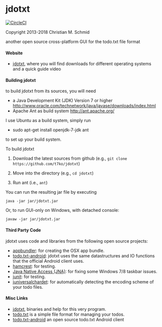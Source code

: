 jdotxt
======

[![CircleCI](https://circleci.com/gh/nicdnb/jdotxt/tree/master.svg?style=svg)](https://circleci.com/gh/nicdnb/jdotxt/tree/master)

Copyright 2013-2018 Christian M. Schmid

another open source cross-platform GUI for the todo.txt file format

#### Website

- [jdotxt](http://jdotxt.chschmid.com/), where you will find downloads for different operating systems and a quick guide video

#### Building jdotxt

to build jdotxt from its sources, you will need
- a Java Development Kit (JDK) Version 7 or higher http://www.oracle.com/technetwork/java/javase/downloads/index.html
- Apache Ant as build system http://ant.apache.org/

I use Ubuntu as a build system, simply run

- sudo apt-get install openjdk-7-jdk ant

to set up your build system.

To build jdotxt

1. Download the latest sources from github (e.g., `git clone https://github.com/t7ko/jdotxt`)

2. Move into the directory (e.g., `cd jdotxt`)

3. Run ant (i.e., `ant`)

You can run the resulting jar file by executing

`java -jar jar/jdotxt.jar`

Or, to run GUI-only on Windows, with detached console:

`javaw -jar jar/jdotxt.jar`

#### Third Party Code

jdotxt uses code and libraries from the following open source projects:

- [appbundler](https://java.net/projects/appbundler): for creating the OSX app bundle.
- [todo.txt-android](https://github.com/ginatrapani/todo.txt-android): jdotxt uses the same datastructures and IO functions that the official Android client uses.
- [hamcrest](http://hamcrest.org/): for testing.
- [Java Native Access (JNA)](https://github.com/twall/jna#readme): for fixing some Windows 7/8 taskbar issues.
- [junit](http://junit.org/): for testing.
- [juniversalchardet](http://code.google.com/p/juniversalchardet/): for automatically detecting the encoding scheme of your todo files.

#### Misc Links

- [jdotxt](http://jdotxt.chschmid.com/), binaries and help for this very program.
- [todo.txt](http://todotxt.com/) is a simple file format for managing your todos.
- [todo.txt-android](https://github.com/ginatrapani/todo.txt-android) an open source todo.txt Android client
